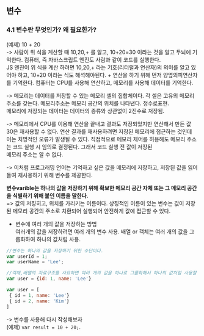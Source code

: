 ## 변수   

### 4.1 변수란 무엇인가? 왜 필요한가?   

(예제) 10 + 20  
-> 사람이 위 식을 계산할 때 10,20,+ 를 알고, 10+20=30 이라는 것을 알고 두뇌에 기억한다. 컴퓨터, 즉 자바스크립트 엔진도 사람과 같이 코드를 실행한다.  
 JS 엔진이 위 식을 계산 하려면 10,20,+ 라는 기호(리터럴과 연산자)의 의미를 알고 있어야 하고, 10+20 이라는 식도 해석해야된다. + 연산을 하기 위해 먼저 양옆의피연산자를 기억한다. 컴퓨터는 CPU를 사용해 연산하고, 메모리를 사용해 데이터를 기억한다.  

-> 메모리는 데이터를 저장할 수 있는 메모리 셀의 집합체이다. 각 셀은 고유의 메모리 주소를 갖는다. 메모리주소는 메모리 공간의 위치를 나타낸다. 정수로표현.  
  메모리에 저장되는 데이터는 데이터의 종류와 상관없이 2진수로 저장됨.  

-> 메모리에서 CPU를 이용해 연산을 끝내고 결과도 저장되었지만 연산해서 만든 값 30은 재사용할 수 없다. 연산 결과를 재사용하려면 저장된 메모리에 접근하는 것인데  
  이는 치명적인 오류가 발생될 수 있다.  직접적으로 메모리 제어를 허용해도 메모리 주소는 코드 실행 시 임의로 결정된다. 그래서 코드 실행 전 값이 저장된  
  메모리 주소는 알 수 없다.  

-> 이처럼 프로그래밍 언어는 기억하고 싶은 값을 메모리에 저장하고, 저장된 값을 읽어 들여 재사용하기 위해 변수를 제공한다.  

**변수varible는 하나의 값을 저장하기 위해 확보한 메모리 공간 자체 또는 그 메모리 공간을 식별하기 위해 붙인 이름을 말한다.**  
=> 값의 저징히고, 위치를 가리키는 이름이다. 상징적인 이름이 있는 변수는 값이 저장된 메모리 공간의 주소로 치환되어 실행되어 안전하게 값에 접근할 수 있다.  

* 변수에 여러 개의 값을 저장하는 방법  
  여러개의 값을 저장하려면 여러 개의 변수 사용. 배열 or 객체는 여러 개의 값을 그룹화하여 하나의 값처럼 사용.  
  
```javascript
//변수는 하나의 값을 저장하기 위한 수단이다.
var userId = 1;
var userName = 'Lee';

//객체,배열의 자료구조를 사요하면 여러 개의 값을 하나로 그룹화해서 하나의 값처럼 사용할 수 있다.
var user = {id: 1, name: 'Lee'}

var user = [
 { id = 1, name: 'Lee'}
 { id = 2, name: 'Kim'}
]
```

-> 변수를 사용해 다시 작성해보자  
(예제) `var result = 10 + 20;`.    


